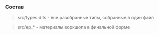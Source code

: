 ### Состав

> src/types.d.ts - все разобранные типы, собранные в один файл

> src/ep_* - материалы воркшопа в финальной форме 